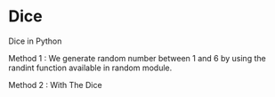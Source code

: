 # Dice
Dice in Python

 Method 1 : We generate random number between 1 and 6 by using the randint function available in random module.
 
 Method 2 : With The Dice
